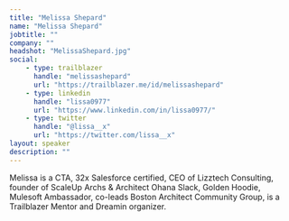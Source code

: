 ```yaml
---
title: "Melissa Shepard"
name: "Melissa Shepard"
jobtitle: ""
company: ""
headshot: "MelissaShepard.jpg"
social:
    - type: trailblazer
      handle: "melissashepard"
      url: "https://trailblazer.me/id/melissashepard"
    - type: linkedin
      handle: "lissa0977"
      url: "https://www.linkedin.com/in/lissa0977/"
    - type: twitter
      handle: "@lissa__x"
      url: "https://twitter.com/lissa__x"
layout: speaker
description: ""
---
```


Melissa is a CTA, 32x Salesforce certified, CEO of Lizztech Consulting, founder of ScaleUp Archs & Architect Ohana Slack, Golden Hoodie, Mulesoft Ambassador, co-leads Boston Architect Community Group, is a Trailblazer Mentor and Dreamin organizer.
